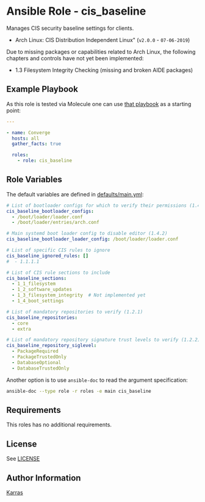 # Ansible Role - cis\_baseline

Manages CIS security baseline settings for clients.

* Arch Linux: CIS Distribution Independent Linux" (`v2.0.0` - `07-06-2019`)

Due to missing packages or capabilities related to Arch Linux, the following
chapters and controls have not yet been implemented:

* 1.3 Filesystem Integrity Checking (missing and broken AIDE packages)

## Example Playbook

As this role is tested via Molecule one can use [that
playbook](./molecule/default/converge.yml) as a starting point:

```yaml
---

- name: Converge
  hosts: all
  gather_facts: true

  roles:
    - role: cis_baseline
```

## Role Variables

The default variables are defined in [defaults/main.yml](./defaults/main.yml):

```yaml
# List of bootloader configs for which to verify their permissions (1.4.1)
cis_baseline_bootloader_configs:
  - /boot/loader/loader.conf
  - /boot/loader/entries/arch.conf

# Main systemd boot loader config to disable editor (1.4.2)
cis_baseline_bootloader_loader_config: /boot/loader/loader.conf

# List of specific CIS rules to ignore
cis_baseline_ignored_rules: []
#  - 1.1.1.1

# List of CIS rule sections to include
cis_baseline_sections:
  - 1_1_filesystem
  - 1_2_software_updates
  - 1_3_filesystem_integrity  # Not implemented yet
  - 1_4_boot_settings

# List of mandatory repositories to verify (1.2.1)
cis_baseline_repositories:
  - core
  - extra

# List of mandatory repository signature trust levels to verify (1.2.2)
cis_baseline_repository_siglevel:
  - PackageRequired
  - PackageTrustedOnly
  - DatabaseOptional
  - DatabaseTrustedOnly
```

Another option is to use `ansible-doc` to read the argument specification:

```sh
ansible-doc --type role -r roles -e main cis_baseline
```

## Requirements

This roles has no additional requirements.

## License

See [LICENSE](./LICENSE)

## Author Information

[Karras](https://github.com/karras)
